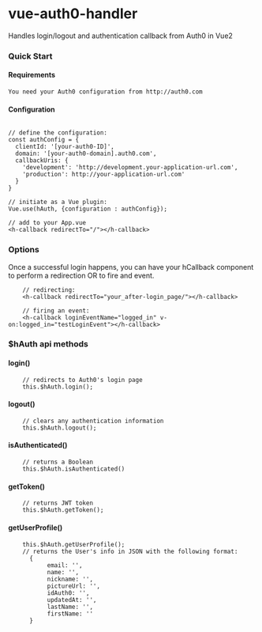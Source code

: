 # vue-auth0-handler
Handles login/logout and authentication callback from Auth0 in Vue2

### Quick Start

#### Requirements
    
    You need your Auth0 configuration from http://auth0.com

#### Configuration   
   
```

// define the configuration:
const authConfig = {
  clientId: '[your-auth0-ID]',
  domain: '[your-auth0-domain].auth0.com',
  callbackUris: {
    'development': 'http://development.your-application-url.com',
    'production': http://your-application-url.com'
  }
}

// initiate as a Vue plugin:
Vue.use(hAuth, {configuration : authConfig});

// add to your App.vue
<h-callback redirectTo="/"></h-callback>

```

### Options

Once a successful login happens, you can have your hCallback component to perform a redirection OR to fire and event. 
```
    // redirecting:
    <h-callback redirectTo="your_after-login_page/"></h-callback>
```
```
    // firing an event:
    <h-callback loginEventName="logged_in" v-on:logged_in="testLoginEvent"></h-callback>
```

### $hAuth api methods

#### login()
```
    // redirects to Auth0's login page
    this.$hAuth.login();
```
#### logout()
```    
    // clears any authentication information 
    this.$hAuth.logout();
```
#### isAuthenticated()
```
    // returns a Boolean
    this.$hAuth.isAuthenticated()
```
#### getToken()
```    
    // returns JWT token
    this.$hAuth.getToken();
```
#### getUserProfile()
```    
    this.$hAuth.getUserProfile();
    // returns the User's info in JSON with the following format:
      {
           email: '',
           name: '',
           nickname: '',
           pictureUrl: '',
           idAuth0: '',
           updatedAt: '',
           lastName: '',
           firstName: ''
      }
```
